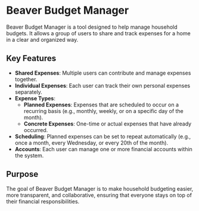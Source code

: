 # Beaver Budget Manager

Beaver Budget Manager is a tool designed to help manage household budgets. It allows a group of users to share and track expenses for a home in a clear and organized way.

## Key Features
- **Shared Expenses**: Multiple users can contribute and manage expenses together.
- **Individual Expenses**: Each user can track their own personal expenses separately.
- **Expense Types**:
  - **Planned Expenses**: Expenses that are scheduled to occur on a recurring basis (e.g., monthly, weekly, or on a specific day of the month).
  - **Concrete Expenses**: One-time or actual expenses that have already occurred.
- **Scheduling**: Planned expenses can be set to repeat automatically (e.g., once a month, every Wednesday, or every 20th of the month).
- **Accounts**: Each user can manage one or more financial accounts within the system.

## Purpose
The goal of Beaver Budget Manager is to make household budgeting easier, more transparent, and collaborative, ensuring that everyone stays on top of their financial responsibilities.